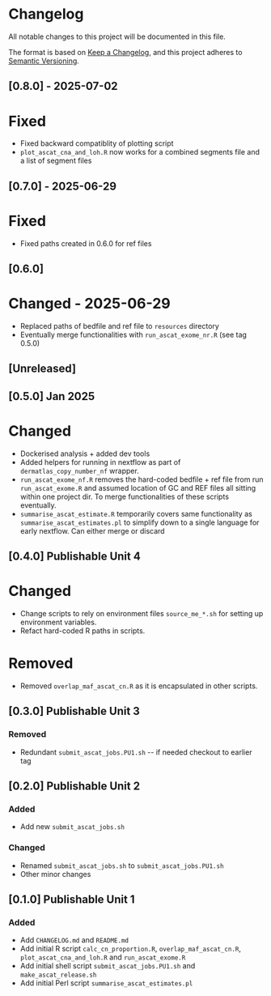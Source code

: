 # Changelog
All notable changes to this project will be documented in this file.

The format is based on [Keep a Changelog](https://keepachangelog.com/en/1.0.0/),
and this project adheres to [Semantic Versioning](https://semver.org/spec/v2.0.0.html).

## [0.8.0] - 2025-07-02
# Fixed
- Fixed backward compatiblity of plotting script
- `plot_ascat_cna_and_loh.R` now works for a combined segments file and a list of segment files

## [0.7.0] - 2025-06-29
# Fixed
- Fixed paths created in 0.6.0 for ref files

## [0.6.0] 
# Changed - 2025-06-29
- Replaced paths of bedfile and ref file to `resources` directory
- Eventually merge functionalities with `run_ascat_exome_nr.R` (see tag 0.5.0)

## [Unreleased]
## [0.5.0] Jan 2025
# Changed
- Dockerised analysis + added dev tools
- Added helpers for running in nextflow as part of `dermatlas_copy_number_nf` wrapper. 
- `run_ascat_exome_nf.R` removes the hard-coded bedfile + ref file from run `run_ascat_exome.R` and assumed location of GC and REF files all sitting within one project dir. To merge functionalities of these scripts eventually.
- `summarise_ascat_estimate.R` temporarily covers same functionality as `summarise_ascat_estimates.pl` to simplify down to a single language for early nextflow. Can either merge or discard

## [0.4.0] Publishable Unit 4
# Changed
- Change scripts to rely on environment files `source_me_*.sh` for setting up
  environment variables.
- Refact hard-coded R paths in scripts.

# Removed
- Removed `overlap_maf_ascat_cn.R` as it is encapsulated in other scripts.

## [0.3.0] Publishable Unit 3

### Removed
- Redundant `submit_ascat_jobs.PU1.sh` -- if needed checkout to earlier tag

## [0.2.0] Publishable Unit 2
### Added
- Add new `submit_ascat_jobs.sh`

### Changed
- Renamed `submit_ascat_jobs.sh` to `submit_ascat_jobs.PU1.sh`
- Other minor changes

## [0.1.0] Publishable Unit 1
### Added
- Add `CHANGELOG.md` and `README.md`
- Add initial R script `calc_cn_proportion.R`, `overlap_maf_ascat_cn.R`,
  `plot_ascat_cna_and_loh.R` and `run_ascat_exome.R`
- Add initial shell script `submit_ascat_jobs.PU1.sh` and `make_ascat_release.sh`
- Add initial Perl script `summarise_ascat_estimates.pl`
